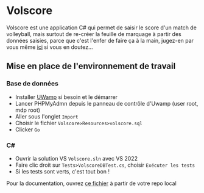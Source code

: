 # Volscore
 
 Volscore est une application C# qui permet de saisir le score d'un match de volleyball, mais surtout de re-créer la feuille de marquage à partir des données saisies, parce que c'est l'enfer de faire ça à la main, jugez-en par vous même [ici](doc/feuille%20de%20match%20officielle%20remplie.png) si vous en doutez...


## Mise en place de l'environnement de travail

### Base de données

- Installer [UWamp](https://www.uwamp.com/fr/?page=download) si besoin et le démarrer
- Lancer PHPMyAdmn depuis le panneau de contrôle d'Uwamp (user root, mdp root)
- Aller sous l'onglet `Import`
- Choisir le fichier `Volscore>Resources>volscore.sql`
- Clicker `Go`

### C#

- Ouvrir la solution VS `Volscore.sln` avec VS 2022
- Faire clic droit sur `Tests>VolscoreDBTest.cs`, choisir `Exécuter les tests`
- Si les tests sont verts, c'est tout bon !

Pour la documentation, ouvrez [ce fichier](doc/html/index.html) à partir de votre repo local